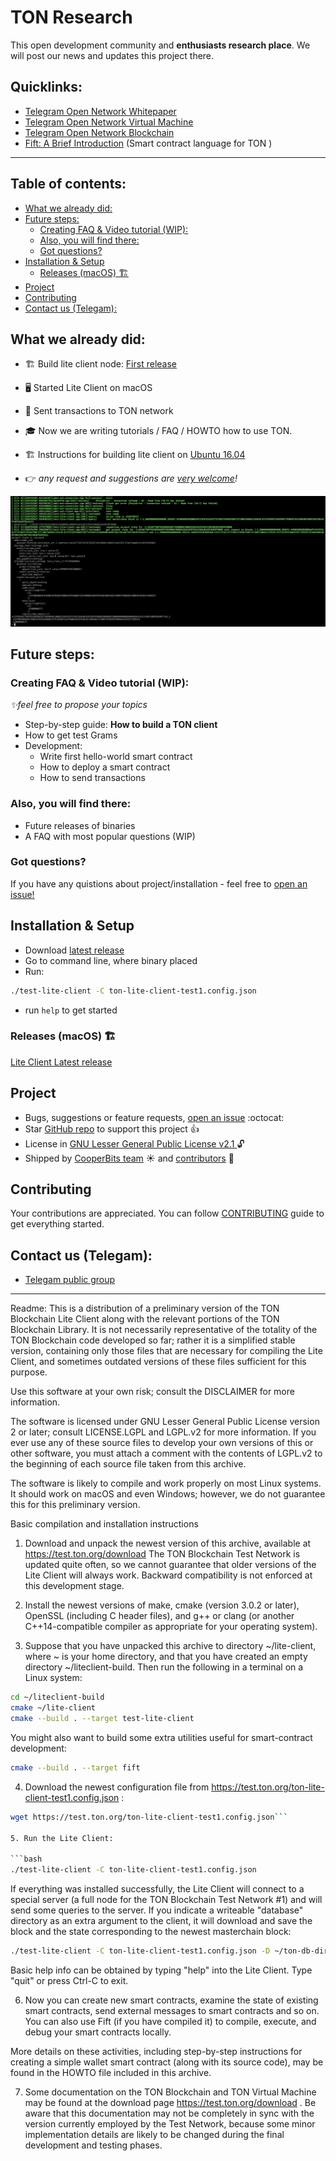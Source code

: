 # TON Research

This open development community and **enthusiasts research place**. We will post our news and updates this project there.

## Quicklinks:

- [Telegram Open Network Whitepaper](https://github.com/copperbits/TON/blob/master/ton.pdf)
- [Telegram Open Network Virtual Machine](https://github.com/copperbits/TON/blob/master/tvm.pdf)
- [Telegram Open Network Blockchain](https://github.com/copperbits/TON/blob/master/tblkch.pdf)
- [Fift: A Brief Introduction](https://github.com/copperbits/TON/blob/master/fiftbase.pdf) (Smart contract language for TON )

---
## Table of contents:

<!-- toc -->

- [What we already did:](#what-we-already-did)
- [Future steps:](#future-steps)
  * [Creating FAQ & Video tutorial (WIP):](#creating-faq--video-tutorial-wip)
  * [Also, you will find there:](#also-you-will-find-there)
  * [Got questions?](#got-questions)
- [Installation & Setup](#installation--setup)
  * [Releases (macOS) 🏗](#releases-macos-%F0%9F%8F%97)
- [Project](#project)
- [Contributing](#contributing)
- [Contact us (Telegam):](#contact-us-telegam)

<!-- tocstop -->

## What we already did:
- 🏗 Build lite client node: [First release](https://github.com/copperbits/TON/releases/tag/test-1)
- 🖥 Started Lite Client on macOS
- 📩 Sent transactions to TON network
- 🎓 Now we are writing tutorials / FAQ / HOWTO how to use TON.
- 🏗 Instructions for building lite client on [Ubuntu 16.04](docs/ubuntu16.04.sh)

- 👉 _any request and suggestions are [very welcome](https://github.com/copperbits/TON/issues/new)!_

![CLient lunch](img/run_client.png)

## Future steps:

### Creating FAQ & Video tutorial (WIP):
_✨feel free to propose your topics_
- Step-by-step guide: **How to build a TON client**
- How to get test Grams
- Development:
  - Write first hello-world smart contract
  - How to deploy a smart contract
  - How to send transactions

### Also, you will find there:
- Future releases of binaries
- A FAQ with most popular questions (WIP)

### Got questions?
 If you have any quistions about project/installation - feel free to [open an issue!](https://github.com/copperbits/TON/issues/new)


## Installation & Setup

- Download [latest release](https://github.com/copperbits/TON/releases/)
- Go to command line, where binary placed
- Run:
```bash
./test-lite-client -C ton-lite-client-test1.config.json
```
- run `help` to get started

### Releases (macOS) 🏗

[Lite Client Latest release](https://github.com/copperbits/TON/releases/tag/test-1)

## Project

<!-- - View [CHANGELOG][] :notebook_with_decorative_cover: -->
- Bugs, suggestions or feature requests, [open an issue](https://github.com/copperbits/TON/issues/new) :octocat:
- Star [GitHub repo](https://github.com/copperbits/TON/) to support this project :+1:
- License in [GNU Lesser General Public License v2.1
](https://github.com/copperbits/TON/blob/master/LICENSE) :unlock:
- Shipped by [CooperBits team](https://t.me/copperbits) :sunny: and [contributors](https://github.com/copperbits/TON/graphs/contributors) :clap:

## Contributing

Your contributions are appreciated. You can follow [CONTRIBUTING](https://github.com/copperbits/TON/blob/master/CONTRIBUTING.md) guide to get everything started.

## Contact us (Telegam):
- [Telegam public group](https://t.me/copperbits)

---

Readme:
This is a distribution of a preliminary version of the TON Blockchain Lite Client along with the relevant portions of the TON Blockchain Library. It is not necessarily representative of the totality of the TON Blockchain code developed so far; rather it is a simplified stable version, containing only those files that are necessary for compiling the Lite Client, and sometimes outdated versions of these files sufficient for this purpose.

Use this software at your own risk; consult the DISCLAIMER for more information.

The software is licensed under GNU Lesser General Public License version 2 or later; consult LICENSE.LGPL and LGPL.v2 for more information. If you ever use any of these source files to develop your own versions of this or other software, you must attach a comment with the contents of LGPL.v2 to the beginning of each source file taken from this archive.

The software is likely to compile and work properly on most Linux systems. It should work on macOS and even Windows; however, we do not guarantee this for this preliminary version.

Basic compilation and installation instructions

1. Download and unpack the newest version of this archive, available at
https://test.ton.org/download
The TON Blockchain Test Network is updated quite often, so we cannot guarantee that older versions of the Lite Client will always work. Backward compatibility is not enforced at this development stage.

2. Install the newest versions of make, cmake (version 3.0.2 or later), OpenSSL (including C header files), and g++ or clang (or another C++14-compatible compiler as appropriate for your operating system).

3. Suppose that you have unpacked this archive to directory ~/lite-client, where ~ is your home directory, and that you have created an empty directory ~/liteclient-build. Then run the following in a terminal on a Linux system:

  ```bash
  cd ~/liteclient-build
  cmake ~/lite-client
  cmake --build . --target test-lite-client
  ```
You might also want to build some extra utilities useful for smart-contract development:

  ```bash
  cmake --build . --target fift
  ```

4. Download the newest configuration file from https://test.ton.org/ton-lite-client-test1.config.json :

  ```bash
  wget https://test.ton.org/ton-lite-client-test1.config.json```

5. Run the Lite Client:

  ```bash
  ./test-lite-client -C ton-lite-client-test1.config.json
  ```
If everything was installed successfully, the Lite Client will connect to a special server (a full node for the TON Blockchain Test Network #1) and will send some queries to the server.
If you indicate a writeable "database" directory as an extra argument to the client, it will download and save the block and the state corresponding to the newest masterchain block:

  ```bash
  ./test-lite-client -C ton-lite-client-test1.config.json -D ~/ton-db-dir
  ```
Basic help info can be obtained by typing "help" into the Lite Client. Type "quit" or press Ctrl-C to exit.

6. Now you can create new smart contracts, examine the state of existing smart contracts, send external messages to smart contracts and so on. You can also use Fift (if you have compiled it) to compile, execute, and debug your smart contracts locally.

  More details on these activities, including step-by-step instructions for creating a simple wallet smart contract (along with its source code), may be found in the HOWTO file included in this archive.

7. Some documentation on the TON Blockchain and TON Virtual Machine may be found at the download page https://test.ton.org/download . Be aware that this documentation may not be completely in sync with the version currently employed by the Test Network, because some minor implementation details are likely to be changed during the final development and testing phases.
